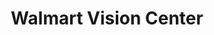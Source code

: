 ---
title: "Walmart Vision Center"
url: /dublin/walmart-vision-center-britton-parkway/
shop: optician
---